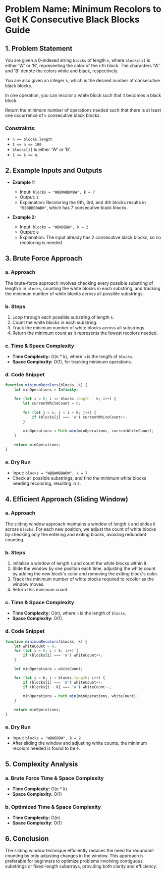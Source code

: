 
# Problem Name: Minimum Recolors to Get K Consecutive Black Blocks Guide

## 1. Problem Statement
You are given a 0-indexed string `blocks` of length `n`, where `blocks[i]` is either 'W' or 'B', representing the color of the i-th block. The characters 'W' and 'B' denote the colors white and black, respectively.

You are also given an integer `k`, which is the desired number of consecutive black blocks.

In one operation, you can recolor a white block such that it becomes a black block.

Return the minimum number of operations needed such that there is at least one occurrence of `k` consecutive black blocks.

### Constraints:
- `n == blocks.length`
- `1 <= n <= 100`
- `blocks[i]` is either 'W' or 'B'.
- `1 <= k <= n`.

## 2. Example Inputs and Outputs

- **Example 1:**
    - Input: `blocks = "WBBWWBBWBW", k = 7`
    - Output: `3`
    - Explanation: Recoloring the 0th, 3rd, and 4th blocks results in `"BBBBBBBWBW"`, which has 7 consecutive black blocks.

- **Example 2:**
    - Input: `blocks = "WBWBBBW", k = 2`
    - Output: `0`
    - Explanation: The input already has 2 consecutive black blocks, so no recoloring is needed.

## 3. Brute Force Approach

### a. Approach
The brute-force approach involves checking every possible substring of length `k` in `blocks`, counting the white blocks in each substring, and tracking the minimum number of white blocks across all possible substrings.

### b. Steps
1. Loop through each possible substring of length `k`.
2. Count the white blocks in each substring.
3. Track the minimum number of white blocks across all substrings.
4. Return the minimum count as it represents the fewest recolors needed.

### c. Time & Space Complexity
- **Time Complexity:** O(n * k), where `n` is the length of `blocks`.
- **Space Complexity:** O(1), for tracking minimum operations.

### d. Code Snippet

```javascript
function minimumRecolors(blocks, k) {
    let minOperations = Infinity;
    
    for (let i = 0; i <= blocks.length - k; i++) {
        let currentWhiteCount = 0;
        
        for (let j = i; j < i + k; j++) {
            if (blocks[j] === 'W') currentWhiteCount++;
        }
        
        minOperations = Math.min(minOperations, currentWhiteCount);
    }
    
    return minOperations;
}
```

### e. Dry Run
- Input: `blocks = "WBBWWBBWBW", k = 7`
- Check all possible substrings, and find the minimum white blocks needing recoloring, resulting in `3`.

## 4. Efficient Approach (Sliding Window)

### a. Approach
The sliding window approach maintains a window of length `k` and slides it across `blocks`. For each new position, we adjust the count of white blocks by checking only the entering and exiting blocks, avoiding redundant counting.

### b. Steps
1. Initialize a window of length `k` and count the white blocks within it.
2. Slide the window by one position each time, adjusting the white count by adding the new block's color and removing the exiting block's color.
3. Track the minimum number of white blocks required to recolor as the window moves.
4. Return this minimum count.

### c. Time & Space Complexity
- **Time Complexity:** O(n), where `n` is the length of `blocks`.
- **Space Complexity:** O(1).

### d. Code Snippet

```javascript
function minimumRecolors(blocks, k) {
    let whiteCount = 0;
    for (let i = 0; i < k; i++) {
        if (blocks[i] === 'W') whiteCount++;
    }

    let minOperations = whiteCount;

    for (let i = k; i < blocks.length; i++) {
        if (blocks[i] === 'W') whiteCount++;
        if (blocks[i - k] === 'W') whiteCount--;
        
        minOperations = Math.min(minOperations, whiteCount);
    }

    return minOperations;
}
```

### e. Dry Run
- Input: `blocks = "WBWBBBW", k = 2`
- After sliding the window and adjusting white counts, the minimum recolors needed is found to be `0`.

## 5. Complexity Analysis

### a. Brute Force Time & Space Complexity
- **Time Complexity:** O(n * k)
- **Space Complexity:** O(1)

### b. Optimized Time & Space Complexity
- **Time Complexity:** O(n)
- **Space Complexity:** O(1)

## 6. Conclusion
The sliding window technique efficiently reduces the need for redundant counting by only adjusting changes in the window. This approach is preferable for beginners to optimize problems involving contiguous substrings or fixed-length subarrays, providing both clarity and efficiency.
